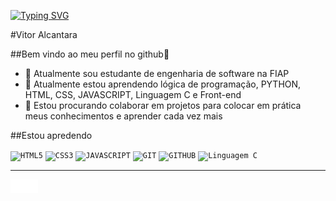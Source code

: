[![Typing SVG](https://readme-typing-svg.herokuapp.com/?color=9932cc&size=35&center=true&vCenter=true&width=1000&lines=Bem+Vindo!👋;Estudante+da+FIAP+em+Engenharia+de+Software!;Conheça+o+meu+perfil+:%29)](https://git.io/typing-svg)


#Vitor Alcantara

##Bem vindo ao meu perfil no github👋

- 🔭 Atualmente sou estudante de engenharia de software na FIAP
- 🌱 Atualmente estou aprendendo lógica de programação, PYTHON, HTML, CSS, JAVASCRIPT, Linguagem C e Front-end
- 💬 Estou procurando colaborar em projetos para colocar em prática meus conhecimentos e aprender cada vez mais

##Estou apredendo

<code><img width="40px" src="https://cdn.jsdelivr.net/gh/devicons/devicon/icons/html5/html5-original-wordmark.svg" title = "HTML5"/></code>
<code><img width="40px" src="https://cdn.jsdelivr.net/gh/devicons/devicon/icons/css3/css3-original-wordmark.svg" title = "CSS3"/></code>
<code><img width="40px" src="https://cdn.jsdelivr.net/gh/devicons/devicon/icons/javascript/javascript-original.svg" title = "JAVASCRIPT"/></code>
<code><img width="40px" src="https://cdn.jsdelivr.net/gh/devicons/devicon/icons/git/git-original.svg" title = "GIT"/></code>
<code><img width="40px" src="https://cdn.jsdelivr.net/gh/devicons/devicon/icons/github/github-original.svg" title = "GITHUB"/></code>
<code><img width="40px" src="https://cdn.jsdelivr.net/gh/devicons/devicon@latest/icons/c/c-original.svg" title = "Linguagem C"/></code>
<hr>

<a href="https://www.linkedin.com/in/vitor-alcantara-022438353" target="_blank"><img align="left" alt="LinkedIn" width="22px" src="https://github.com/Aakarsh-B/trying-repos/blob/master/linkedin.svg" />
<a href="https://www.instagram.com/_vitor_alcan/" target="_blank"><img align="left" alt="Instagram" width="22px" src="https://github.com/Aakarsh-B/trying-repos/blob/master/insta.svg" />



                    
